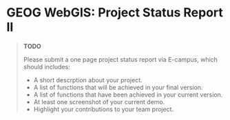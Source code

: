 # GEOG WebGIS: Project Status Report II
>
> **TODO**
>
>Please submit a one page project status report via E-campus, which should includes:
>
> - A short descrption about your project.
> - A list of functions that will be achieved in your final version.
> - A list of functions that have been achieved in your current version.
> - At least one screenshot of your current demo.
> - Highlight your contributions to your team project.


